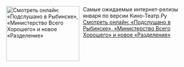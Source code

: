 <!--2025-01-02 16:10:23-->
<div class="yb">
  <div class="rss smaller1 kino_teatr"><a href="https://www.kino-teatr.ru/blog/y2025/1-2/2002/" title="Смотреть онлайн: «Подслушано в Рыбинске», «Министерство Всего Хорошего» и новое «Разделение»"><img src="https://www.kino-teatr.ru/blog/2/0/2002/poster.jpg" width="196" height="147" align="left" hspace="5" style="margin: 0px 10px 0px 5px" alt="Смотреть онлайн: «Подслушано в Рыбинске», «Министерство Всего Хорошего» и новое «Разделение»"/></a>Самые ожидаемые интернет-релизы января по версии Кино-Театр.Ру <br><a class="light" href="https://www.kino-teatr.ru/blog/y2025/1-2/2002/">Смотреть онлайн: «Подслушано в Рыбинске», «Министерство Всего Хорошего» и новое «Разделение»</a></div>
</div>
